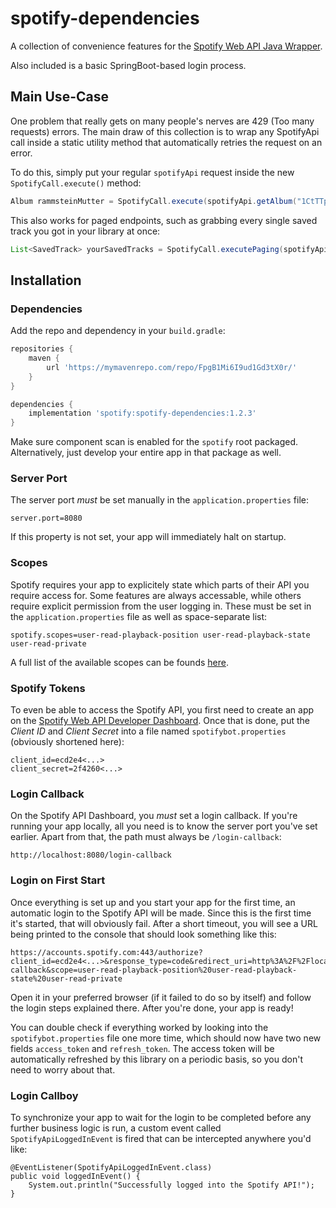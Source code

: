 # spotify-dependencies

A collection of convenience features for the [Spotify Web API Java Wrapper](https://github.com/thelinmichael/spotify-web-api-java).

Also included is a basic SpringBoot-based login process.

## Main Use-Case
One problem that really gets on many people's nerves are 429 (Too many requests) errors. The main draw of this collection is to wrap any SpotifyApi call inside a static utility method that automatically retries the request on an error.

To do this, simply put your regular `spotifyApi` request inside the new `SpotifyCall.execute()` method:

```java
Album rammsteinMutter = SpotifyCall.execute(spotifyApi.getAlbum("1CtTTpKbHU8KbHRB4LmBbv"));
```
This also works for paged endpoints, such as grabbing every single saved track you got in your library at once:

```java
List<SavedTrack> yourSavedTracks = SpotifyCall.executePaging(spotifyApi.getUsersSavedTracks());
```

## Installation

### Dependencies
Add the repo and dependency in your `build.gradle`:

```groovy
repositories {
    maven {
        url 'https://mymavenrepo.com/repo/FpgB1Mi6I9ud1Gd3tX0r/'
    }
}

dependencies {
    implementation 'spotify:spotify-dependencies:1.2.3'
}
```

Make sure component scan is enabled for the `spotify` root packaged. Alternatively, just develop your entire app in that package as well.

### Server Port
The server port *must* be set manually in the `application.properties` file:

```
server.port=8080
```

If this property is not set, your app will immediately halt on startup.

### Scopes
Spotify requires your app to explicitely state which parts of their API you require access for. Some features are always accessable, while others require explicit permission from the user logging in. These must be set in the `application.properties` file as well as space-separate list:

```
spotify.scopes=user-read-playback-position user-read-playback-state user-read-private
```

A full list of the available scopes can be founds [here](https://developer.spotify.com/documentation/general/guides/authorization/scopes).

### Spotify Tokens
To even be able to access the Spotify API, you first need to create an app on the [Spotify Web API Developer Dashboard](https://developer.spotify.com/dashboard/applications). Once that is done, put the *Client ID* and *Client Secret* into a file named `spotifybot.properties` (obviously shortened here):

```
client_id=ecd2e4<...>
client_secret=2f4260<...>
```

### Login Callback
On the Spotify API Dashboard, you *must* set a login callback. If you're running your app locally, all you need is to know the server port you've set earlier. Apart from that, the path must always be `/login-callback`:

```
http://localhost:8080/login-callback
```

### Login on First Start
Once everything is set up and you start your app for the first time, an automatic login to the Spotify API will be made. Since this is the first time it's started, that will obviously fail. After a short timeout, you will see a URL being printed to the console that should look something like this:

```
https://accounts.spotify.com:443/authorize?client_id=ecd2e4<...>&response_type=code&redirect_uri=http%3A%2F%2Flocalhost%3A8080%2Flogin-callback&scope=user-read-playback-position%20user-read-playback-state%20user-read-private
```

Open it in your preferred browser (if it failed to do so by itself) and follow the login steps explained there. After you're done, your app is ready!

You can double check if everything worked by looking into the `spotifybot.properties` file one more time, which should now have two new fields `access_token` and `refresh_token`. The access token will be automatically refreshed by this library on a periodic basis, so you don't need to worry about that.

### Login Callboy
To synchronize your app to wait for the login to be completed before any further business logic is run, a custom event called `SpotifyApiLoggedInEvent` is fired that can be intercepted anywhere you'd like:

```
@EventListener(SpotifyApiLoggedInEvent.class)
public void loggedInEvent() {
    System.out.println("Successfully logged into the Spotify API!");
}
```

